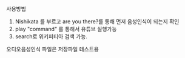 사용방법
1. Nishikata 를 부르고 are you there?를 통해 먼저 음성인식이 되는지 확인
2. play "command" 를 통해서 유튜브 실행가능
3. search로 위키피티아 검색 가능.

오디오음성인식 파일은 저장파일 테스트용
